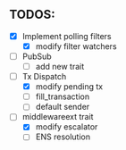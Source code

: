 ## TODOS:

- [x] Implement polling filters
  - [x] modify filter watchers
- [ ] PubSub
  - [ ] add new trait
- [ ] Tx Dispatch
  - [x] modify pending tx
  - [ ] fill_transaction
  - [ ] default sender
- [ ] middlewareext trait
  - [x] modify escalator
  - [ ] ENS resolution
